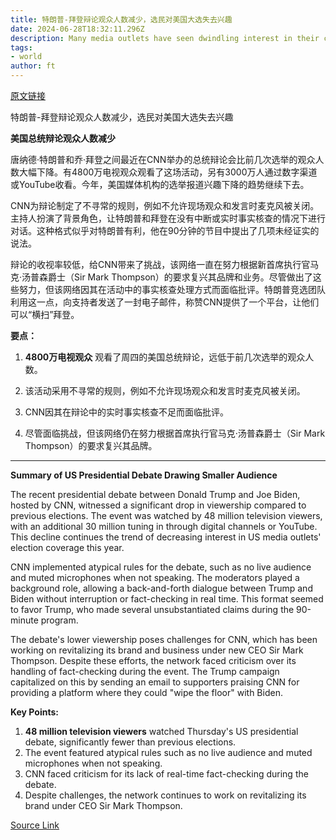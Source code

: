 ```yaml
---
title: 特朗普-拜登辩论观众人数减少，选民对美国大选失去兴趣
date: 2024-06-28T18:32:11.296Z
description: Many media outlets have seen dwindling interest in their coverage of this year’s presidential contest
tags: 
- world
author: ft
---
```


[原文链接](https://ft.com/content/493c16cd-df8e-4178-b2bb-527150b3b926)

特朗普-拜登辩论观众人数减少，选民对美国大选失去兴趣

**美国总统辩论观众人数减少**

唐纳德·特朗普和乔·拜登之间最近在CNN举办的总统辩论会比前几次选举的观众人数大幅下降。有4800万电视观众观看了这场活动，另有3000万人通过数字渠道或YouTube收看。今年，美国媒体机构的选举报道兴趣下降的趋势继续下去。

CNN为辩论制定了不寻常的规则，例如不允许现场观众和发言时麦克风被关闭。主持人扮演了背景角色，让特朗普和拜登在没有中断或实时事实核查的情况下进行对话。这种格式似乎对特朗普有利，他在90分钟的节目中提出了几项未经证实的说法。

辩论的收视率较低，给CNN带来了挑战，该网络一直在努力根据新首席执行官马克·汤普森爵士（Sir Mark Thompson）的要求复兴其品牌和业务。尽管做出了这些努力，但该网络因其在活动中的事实核查处理方式而面临批评。特朗普竞选团队利用这一点，向支持者发送了一封电子邮件，称赞CNN提供了一个平台，让他们可以“横扫”拜登。

**要点：**

1. **4800万电视观众** 观看了周四的美国总统辩论，远低于前几次选举的观众人数。

2. 该活动采用不寻常的规则，例如不允许现场观众和发言时麦克风被关闭。

3. CNN因其在辩论中的实时事实核查不足而面临批评。

4. 尽管面临挑战，但该网络仍在努力根据首席执行官马克·汤普森爵士（Sir Mark Thompson）的要求复兴其品牌。

---

 **Summary of US Presidential Debate Drawing Smaller Audience**

The recent presidential debate between Donald Trump and Joe Biden, hosted by CNN, witnessed a significant drop in viewership compared to previous elections. The event was watched by 48 million television viewers, with an additional 30 million tuning in through digital channels or YouTube. This decline continues the trend of decreasing interest in US media outlets' election coverage this year.

CNN implemented atypical rules for the debate, such as no live audience and muted microphones when not speaking. The moderators played a background role, allowing a back-and-forth dialogue between Trump and Biden without interruption or fact-checking in real time. This format seemed to favor Trump, who made several unsubstantiated claims during the 90-minute program.

The debate's lower viewership poses challenges for CNN, which has been working on revitalizing its brand and business under new CEO Sir Mark Thompson. Despite these efforts, the network faced criticism over its handling of fact-checking during the event. The Trump campaign capitalized on this by sending an email to supporters praising CNN for providing a platform where they could "wipe the floor" with Biden.

**Key Points:**

1. **48 million television viewers** watched Thursday's US presidential debate, significantly fewer than previous elections.
2. The event featured atypical rules such as no live audience and muted microphones when not speaking.
3. CNN faced criticism for its lack of real-time fact-checking during the debate.
4. Despite challenges, the network continues to work on revitalizing its brand under CEO Sir Mark Thompson.

[Source Link](https://ft.com/content/493c16cd-df8e-4178-b2bb-527150b3b926)


